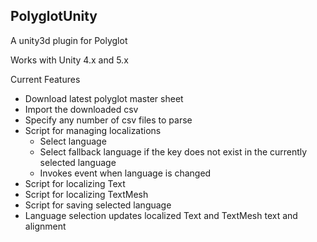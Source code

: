 ## PolyglotUnity ##
A unity3d plugin for Polyglot

Works with Unity 4.x and 5.x

Current Features
- Download latest polyglot master sheet
- Import the downloaded csv
- Specify any number of csv files to parse
- Script for managing localizations
	- Select language
	- Select fallback language if the key does not exist in the currently selected language
	- Invokes event when language is changed
- Script for localizing Text
- Script for localizing TextMesh
- Script for saving selected language
- Language selection updates localized Text and TextMesh text and alignment